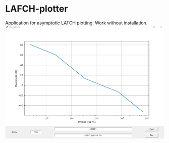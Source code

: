 # LAFCH-plotter
Application for asymptotic LATCH plotting.
Work without installation. 
![img.png](img.png)